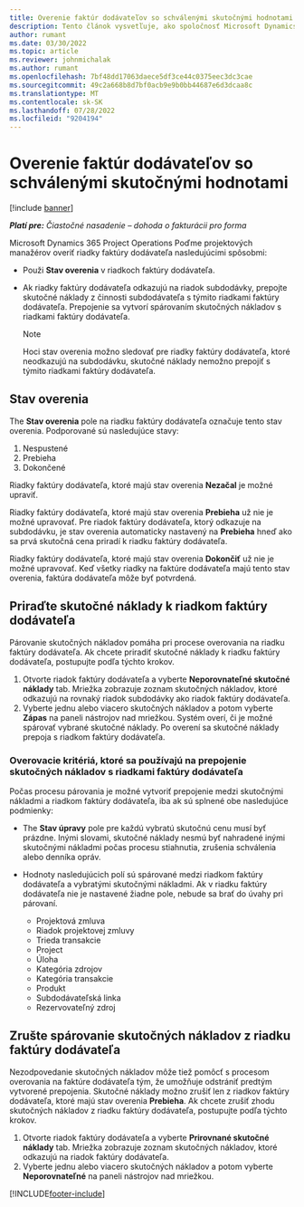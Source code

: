 ```yaml
---
title: Overenie faktúr dodávateľov so schválenými skutočnými hodnotami
description: Tento článok vysvetľuje, ako spoločnosť Microsoft Dynamics 365 Project Operations Poďme projektových manažérov overiť faktúry dodávateľov so skutočnosťami, ktoré boli schválené, keď dodávatelia vykonali prácu a zaznamenali čas, a výdavky a materiály, ktoré použili členovia projektového tímu.
author: rumant
ms.date: 03/30/2022
ms.topic: article
ms.reviewer: johnmichalak
ms.author: rumant
ms.openlocfilehash: 7bf48dd17063daece5df3ce44c0375eec3dc3cae
ms.sourcegitcommit: 49c2a668b8d7bf0acb9e9b0bb44687e6d3dcaa8c
ms.translationtype: MT
ms.contentlocale: sk-SK
ms.lasthandoff: 07/28/2022
ms.locfileid: "9204194"
---
```

# <a name="verification-of-vendor-invoices-with-approved-actuals"></a>Overenie faktúr dodávateľov so schválenými skutočnými hodnotami

[!include [banner](../../includes/dataverse-preview.md)]

_**Platí pre:** Čiastočné nasadenie – dohoda o fakturácii pro forma_

Microsoft Dynamics 365 Project Operations Poďme projektových manažérov overiť riadky faktúry dodávateľa nasledujúcimi spôsobmi:

- Použi **Stav overenia** v riadkoch faktúry dodávateľa.
- Ak riadky faktúry dodávateľa odkazujú na riadok subdodávky, prepojte skutočné náklady z činnosti subdodávateľa s týmito riadkami faktúry dodávateľa. Prepojenie sa vytvorí spárovaním skutočných nákladov s riadkami faktúry dodávateľa.

    > [!NOTE]
    > Hoci stav overenia možno sledovať pre riadky faktúry dodávateľa, ktoré neodkazujú na subdodávku, skutočné náklady nemožno prepojiť s týmito riadkami faktúry dodávateľa.

## <a name="verification-status"></a>Stav overenia

The **Stav overenia** pole na riadku faktúry dodávateľa označuje tento stav overenia. Podporované sú nasledujúce stavy:

1. Nespustené
2. Prebieha
3. Dokončené

Riadky faktúry dodávateľa, ktoré majú stav overenia **Nezačal** je možné upraviť.

Riadky faktúry dodávateľa, ktoré majú stav overenia **Prebieha** už nie je možné upravovať. Pre riadok faktúry dodávateľa, ktorý odkazuje na subdodávku, je stav overenia automaticky nastavený na **Prebieha** hneď ako sa prvá skutočná cena priradí k riadku faktúry dodávateľa.

Riadky faktúry dodávateľa, ktoré majú stav overenia **Dokončiť** už nie je možné upravovať. Keď všetky riadky na faktúre dodávateľa majú tento stav overenia, faktúra dodávateľa môže byť potvrdená.

## <a name="match-cost-actuals-to-vendor-invoice-lines"></a>Priraďte skutočné náklady k riadkom faktúry dodávateľa

Párovanie skutočných nákladov pomáha pri procese overovania na riadku faktúry dodávateľa. Ak chcete priradiť skutočné náklady k riadku faktúry dodávateľa, postupujte podľa týchto krokov.

1. Otvorte riadok faktúry dodávateľa a vyberte **Neporovnateľné skutočné náklady** tab. Mriežka zobrazuje zoznam skutočných nákladov, ktoré odkazujú na rovnaký riadok subdodávky ako riadok faktúry dodávateľa.
2. Vyberte jednu alebo viacero skutočných nákladov a potom vyberte **Zápas** na paneli nástrojov nad mriežkou. Systém overí, či je možné spárovať vybrané skutočné náklady. Po overení sa skutočné náklady prepoja s riadkom faktúry dodávateľa.

### <a name="validation-criteria-that-are-used-to-link-cost-actuals-to-vendor-invoice-lines"></a>Overovacie kritériá, ktoré sa používajú na prepojenie skutočných nákladov s riadkami faktúry dodávateľa

Počas procesu párovania je možné vytvoriť prepojenie medzi skutočnými nákladmi a riadkom faktúry dodávateľa, iba ak sú splnené obe nasledujúce podmienky:

- The **Stav úpravy** pole pre každú vybratú skutočnú cenu musí byť prázdne. Inými slovami, skutočné náklady nesmú byť nahradené inými skutočnými nákladmi počas procesu stiahnutia, zrušenia schválenia alebo denníka opráv.
- Hodnoty nasledujúcich polí sú spárované medzi riadkom faktúry dodávateľa a vybratými skutočnými nákladmi. Ak v riadku faktúry dodávateľa nie je nastavené žiadne pole, nebude sa brať do úvahy pri párovaní.

    - Projektová zmluva
    - Riadok projektovej zmluvy
    - Trieda transakcie
    - Project
    - Úloha
    - Kategória zdrojov
    - Kategória transakcie
    - Produkt
    - Subdodávateľská linka
    - Rezervovateľný zdroj

## <a name="unmatch-cost-actuals-from-a-vendor-invoice-line"></a>Zrušte spárovanie skutočných nákladov z riadku faktúry dodávateľa

Nezodpovedanie skutočných nákladov môže tiež pomôcť s procesom overovania na faktúre dodávateľa tým, že umožňuje odstrániť predtým vytvorené prepojenia. Skutočné náklady možno zrušiť len z riadkov faktúry dodávateľa, ktoré majú stav overenia **Prebieha**. Ak chcete zrušiť zhodu skutočných nákladov z riadku faktúry dodávateľa, postupujte podľa týchto krokov.

1. Otvorte riadok faktúry dodávateľa a vyberte **Prirovnané skutočné náklady** tab. Mriežka zobrazuje zoznam skutočných nákladov, ktoré odkazujú na riadok faktúry dodávateľa.
2. Vyberte jednu alebo viacero skutočných nákladov a potom vyberte **Neporovnateľné** na paneli nástrojov nad mriežkou.

[!INCLUDE[footer-include](../../includes/footer-banner.md)]
